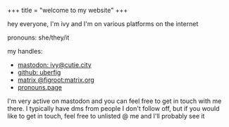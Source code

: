 +++
title = "welcome to my website"
+++



hey everyone, I'm ivy and I'm on various platforms on the internet

pronouns: she/they/it

my handles:
- [mastodon: ivy@cutie.city](https://cutie.city/@ivy)
- [github: uberfig](https://github.com/uberfig)
- [matrix @figroot:matrix.org](https://matrix.to/#/@figroot:matrix.org)
- <a rel="me" href="https://en.pronouns.page/@uberfig">pronouns.page</a>

I'm very active on mastodon and you can feel free to get in touch with me there. I typically have dms from people I don't follow off, but if you would like to get in touch, feel free to unlisted @ me and I'll probably see it
